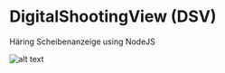 # DigitalShootingView (DSV)

Häring Scheibenanzeige using NodeJS

![alt text](https://raw.githubusercontent.com/janniklorenz/Scheibenanzeige/master/_etc/demo.png "")
